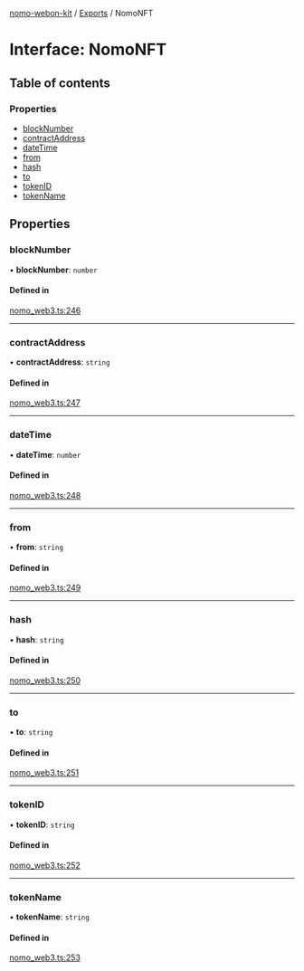 [nomo-webon-kit](../README.md) / [Exports](../modules.md) / NomoNFT

# Interface: NomoNFT

## Table of contents

### Properties

- [blockNumber](NomoNFT.md#blocknumber)
- [contractAddress](NomoNFT.md#contractaddress)
- [dateTime](NomoNFT.md#datetime)
- [from](NomoNFT.md#from)
- [hash](NomoNFT.md#hash)
- [to](NomoNFT.md#to)
- [tokenID](NomoNFT.md#tokenid)
- [tokenName](NomoNFT.md#tokenname)

## Properties

### blockNumber

• **blockNumber**: `number`

#### Defined in

[nomo_web3.ts:246](https://github.com/nomo-app/nomo-webon-kit/blob/b330679/nomo-webon-kit/src/nomo_web3.ts#L246)

___

### contractAddress

• **contractAddress**: `string`

#### Defined in

[nomo_web3.ts:247](https://github.com/nomo-app/nomo-webon-kit/blob/b330679/nomo-webon-kit/src/nomo_web3.ts#L247)

___

### dateTime

• **dateTime**: `number`

#### Defined in

[nomo_web3.ts:248](https://github.com/nomo-app/nomo-webon-kit/blob/b330679/nomo-webon-kit/src/nomo_web3.ts#L248)

___

### from

• **from**: `string`

#### Defined in

[nomo_web3.ts:249](https://github.com/nomo-app/nomo-webon-kit/blob/b330679/nomo-webon-kit/src/nomo_web3.ts#L249)

___

### hash

• **hash**: `string`

#### Defined in

[nomo_web3.ts:250](https://github.com/nomo-app/nomo-webon-kit/blob/b330679/nomo-webon-kit/src/nomo_web3.ts#L250)

___

### to

• **to**: `string`

#### Defined in

[nomo_web3.ts:251](https://github.com/nomo-app/nomo-webon-kit/blob/b330679/nomo-webon-kit/src/nomo_web3.ts#L251)

___

### tokenID

• **tokenID**: `string`

#### Defined in

[nomo_web3.ts:252](https://github.com/nomo-app/nomo-webon-kit/blob/b330679/nomo-webon-kit/src/nomo_web3.ts#L252)

___

### tokenName

• **tokenName**: `string`

#### Defined in

[nomo_web3.ts:253](https://github.com/nomo-app/nomo-webon-kit/blob/b330679/nomo-webon-kit/src/nomo_web3.ts#L253)
